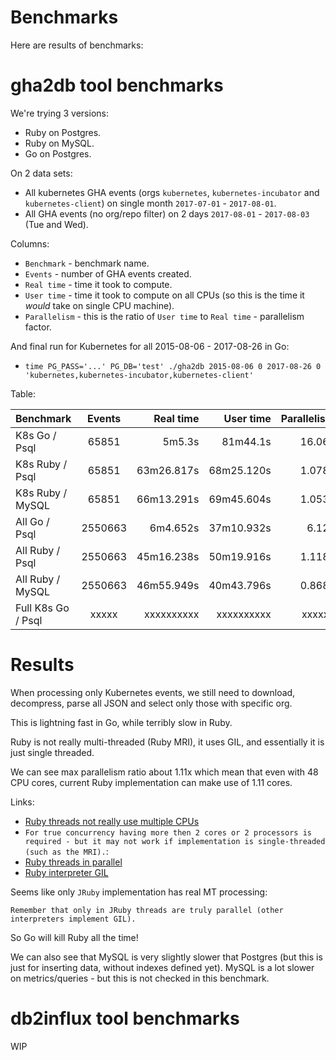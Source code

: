 # Benchmarks

Here are results of benchmarks:

# gha2db tool benchmarks

We're trying 3 versions:
- Ruby on Postgres.
- Ruby on MySQL.
- Go on Postgres.

On 2 data sets:
- All kubernetes GHA events (orgs `kubernetes`, `kubernetes-incubator` and `kubernetes-client`) on single month `2017-07-01` - `2017-08-01`.
- All GHA events (no org/repo filter) on 2 days `2017-08-01` - `2017-08-03` (Tue and Wed).

Columns:
- `Benchmark` - benchmark name.
- `Events` - number of GHA events created.
- `Real time` - time it took to compute.
- `User time` - time it took to compute on all CPUs (so this is the time it *would* take on single CPU machine).
- `Parallelism` - this is the ratio of `User time` to `Real time` - parallelism factor.

And final run for Kubernetes for all 2015-08-06 - 2017-08-26 in Go:
- `time PG_PASS='...' PG_DB='test' ./gha2db 2015-08-06 0 2017-08-26 0 'kubernetes,kubernetes-incubator,kubernetes-client'`

Table:

| Benchmark          | Events      | Real time   | User time   | Parallelism |
|--------------------|:-----------:|------------:|------------:|------------:|
| K8s Go / Psql      | 65851       | 5m5.3s      | 81m44.1s    | 16.06x      |
| K8s Ruby / Psql    | 65851       | 63m26.817s  | 68m25.120s  | 1.078x      |
| K8s Ruby / MySQL   | 65851       | 66m13.291s  | 69m45.604s  | 1.053x      |
| All Go / Psql      | 2550663     | 6m4.652s    | 37m10.932s  | 6.12x       |
| All Ruby / Psql    | 2550663     | 45m16.238s  | 50m19.916s  | 1.118x      |
| All Ruby / MySQL   | 2550663     | 46m55.949s  | 40m43.796s  | 0.868x      |
| Full K8s Go / Psql | xxxxx       | xxxxxxxxxx  | xxxxxxxxxx  | xxxxxx      |

# Results

When processing only Kubernetes events, we still need to download, decompress, parse all JSON and select only those with specific org.

This is lightning fast in Go, while terribly slow in Ruby.

Ruby is not really multi-threaded (Ruby MRI), it uses GIL, and essentially it is just single threaded.

We can see max parallelism ratio about 1.11x which mean that even with 48 CPU cores, current Ruby implementation can make use of 1.11 cores.

Links:
- [Ruby threads not really use multiple CPUs](https://stackoverflow.com/questions/56087/does-ruby-have-real-multithreading)
- `For true concurrency having more then 2 cores or 2 processors is required - but it may not work if implementation is single-threaded (such as the MRI).`:
- [Ruby threads in parallel](https://stackoverflow.com/questions/2428140/how-do-i-run-two-threads-in-ruby-at-the-same-time)
- [Ruby interpreter GIL](https://en.wikipedia.org/wiki/Global_interpreter_lock)

Seems like only `JRuby` implementation has real MT processing:
```
Remember that only in JRuby threads are truly parallel (other interpreters implement GIL).
```

So Go will kill Ruby all the time!

We can also see that MySQL is very slightly slower that Postgres (but this is just for inserting data, without indexes defined yet).
MySQL is a lot slower on metrics/queries - but this is not checked in this benchmark.

# db2influx tool benchmarks

WIP

